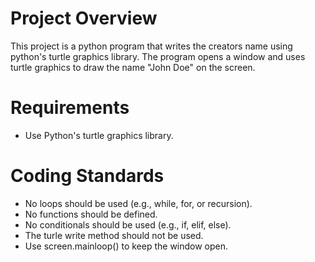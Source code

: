# Project Overview

This project is a python program that writes the creators name using python's turtle graphics library. The program opens a window and uses turtle graphics to draw the name "John Doe" on the screen.

# Requirements
- Use Python's turtle graphics library.

# Coding Standards
- No loops should be used (e.g., while, for, or recursion).
- No functions should be defined.
- No conditionals should be used (e.g., if, elif, else).
- The turle write method should not be used.
- Use screen.mainloop() to keep the window open.
